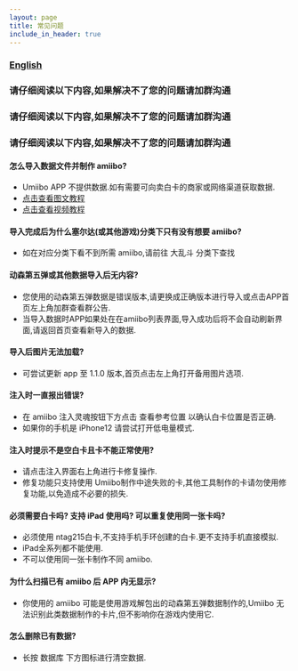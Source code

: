 ```yaml
---
layout: page
title: 常见问题
include_in_header: true
---
```

### [English](https://medium.com/@wzqwzq666/how-to-make-amiibo-with-iphone-in-2022-f0aca6d96b91)

### 请仔细阅读以下内容,如果解决不了您的问题请加群沟通
### 请仔细阅读以下内容,如果解决不了您的问题请加群沟通
### 请仔细阅读以下内容,如果解决不了您的问题请加群沟通

#### 怎么导入数据文件并制作 amiibo?
- Umiibo APP 不提供数据.如有需要可向卖白卡的商家或网络渠道获取数据.
- [点击查看图文教程](https://www.bilibili.com/read/cv14944601)
- [点击查看视频教程](https://www.bilibili.com/video/BV1vg411N7j5)

#### 导入完成后为什么塞尔达(或其他游戏)分类下只有没有想要 amiibo?
- 如在对应分类下看不到所需 amiibo,请前往 大乱斗 分类下查找


#### 动森第五弹或其他数据导入后无内容?
- 您使用的动森第五弹数据是错误版本,请更换成正确版本进行导入或点击APP首页左上角加群查看群公告.
- 当导入数据时APP如果处在在amiibo列表界面,导入成功后将不会自动刷新界面,请返回首页查看新导入的数据.

#### 导入后图片无法加载?
- 可尝试更新 app 至 1.1.0 版本,首页点击左上角打开备用图片选项.

#### 注入时一直报出错误?
- 在 amiibo 注入灵魂按钮下方点击 查看参考位置 以确认白卡位置是否正确.
- 如果你的手机是 iPhone12 请尝试打开低电量模式.

#### 注入时提示不是空白卡且卡不能正常使用?
- 请点击注入界面右上角进行卡修复操作.
- 修复功能只支持使用 Umiibo制作中途失败的卡,其他工具制作的卡请勿使用修复功能,以免造成不必要的损失.

#### 必须需要白卡吗? 支持 iPad 使用吗? 可以重复使用同一张卡吗?
- 必须使用 ntag215白卡,不支持手机手环创建的白卡.更不支持手机直接模拟.
- iPad全系列都不能使用.
- 不可以使用同一张卡制作不同 amiibo.

#### 为什么扫描已有 amiibo 后 APP 内无显示?
- 你使用的 amiibo 可能是使用游戏解包出的动森第五弹数据制作的,Umiibo 无法识别此类数据制作的卡片,但不影响你在游戏内使用它.

#### 怎么删除已有数据?
- 长按 数据库 下方图标进行清空数据.